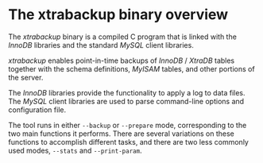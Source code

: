 # The xtrabackup binary overview

The *xtrabackup* binary is a compiled C program that is linked with the *InnoDB*
libraries and the standard *MySQL* client libraries.

*xtrabackup* enables point-in-time backups of *InnoDB* / *XtraDB* tables
together with the schema definitions, *MyISAM* tables, and other portions of the
server.

The *InnoDB* libraries provide the functionality to apply a log to data
files. The *MySQL* client libraries are used to parse command-line options and
configuration file.

The tool runs in either `--backup` or `--prepare` mode,
corresponding to the two main functions it performs. There are several
variations on these functions to accomplish different tasks, and there are two
less commonly used modes, `--stats` and `--print-param`.

